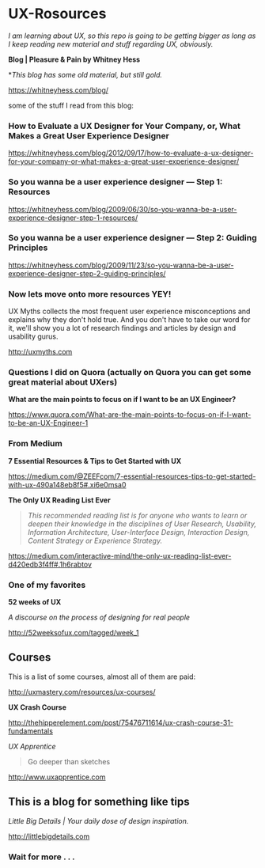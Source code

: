 # UX-Rosources

*I am learning about UX, so this repo is going to be getting bigger as long as I keep reading new material and stuff regarding UX, obviously.*

**Blog | Pleasure & Pain by Whitney Hess**

**This blog has some old material, but still gold.*

https://whitneyhess.com/blog/

some of the stuff I read from this blog:

### How to Evaluate a UX Designer for Your Company, or, What Makes a Great User Experience Designer

https://whitneyhess.com/blog/2012/09/17/how-to-evaluate-a-ux-designer-for-your-company-or-what-makes-a-great-user-experience-designer/

### So you wanna be a user experience designer — Step 1: Resources

https://whitneyhess.com/blog/2009/06/30/so-you-wanna-be-a-user-experience-designer-step-1-resources/

### So you wanna be a user experience designer — Step 2: Guiding Principles

https://whitneyhess.com/blog/2009/11/23/so-you-wanna-be-a-user-experience-designer-step-2-guiding-principles/

### Now lets move onto more resources **YEY!**

UX Myths collects the most frequent user experience misconceptions and explains why they don't hold true. And you don't have to take our word for it, we'll show you a lot of research findings and articles by design and usability gurus.

http://uxmyths.com

### Questions I did on Quora (actually on Quora you can get some great material about UXers)

**What are the main points to focus on if I want to be an UX Engineer?**

https://www.quora.com/What-are-the-main-points-to-focus-on-if-I-want-to-be-an-UX-Engineer-1

### From Medium 

**7 Essential Resources & Tips to Get Started with UX**

https://medium.com/@ZEEFcom/7-essential-resources-tips-to-get-started-with-ux-490a148eb8f5#.xi6e0msa0

**The Only UX Reading List Ever**

>*This recommended reading list is for anyone who wants to learn or deepen their knowledge in the disciplines of User Research, Usability, Information Architecture, User-Interface Design, Interaction Design, Content Strategy or Experience Strategy.*

https://medium.com/interactive-mind/the-only-ux-reading-list-ever-d420edb3f4ff#.1h6rabtov

### One of my favorites

**52 weeks of UX**

*A discourse on the process of designing for real people*

http://52weeksofux.com/tagged/week_1

## Courses

This is a list of some courses, almost all of them are paid:

http://uxmastery.com/resources/ux-courses/

**UX Crash Course**

http://thehipperelement.com/post/75476711614/ux-crash-course-31-fundamentals

*UX Apprentice*

>Go deeper than sketches

http://www.uxapprentice.com

## This is a blog for something like tips

*Little Big Details | Your daily dose of design inspiration.*

http://littlebigdetails.com

### Wait for more . . .
